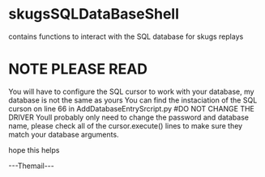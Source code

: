 # skugsSQLDataBaseShell
contains functions to interact with the SQL database for skugs replays
# NOTE PLEASE READ
You will have to configure the SQL cursor to work with your database, my database is not the same as yours
You can find the instaciation of the SQL curson on line 66 in AddDatabaseEntrySrcript.py
#DO NOT CHANGE THE DRIVER
Youll probably only need to change the password and database name, please check all of the cursor.execute() lines to make sure they match your database arguments.

hope this helps

---Themail---
